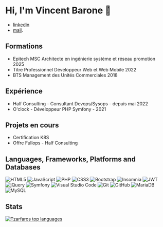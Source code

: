 # Hi, I'm Vincent Barone :wave:

* [linkedin](https://www.linkedin.com/in/vincent-barone-13b303142/)
* [mail](vincent.barone.dev@gmail.com).

## Formations

* Epitech MSC Architecte en ingénierie système et réseau promotion 2025
* Titre Professionnel Développeur Web et Web Mobile 2022
* BTS Management des Unités Commerciales 2018


## Expérience

* Half Consulting - Consultant Devops/Sysops - depuis mai 2022
* O'clock - Développeur PHP Symfony - 2021

## Projets en cours

* Certification K8S
* Offre Fullops - Half Consulting

## Languages, Frameworks, Platforms and Databases

![HTML5](https://img.shields.io/badge/html5-%23E34F26.svg?style=for-the-badge&logo=html5&logoColor=white) ![JavaScript](https://img.shields.io/badge/javascript-%23323330.svg?style=for-the-badge&logo=javascript&logoColor=%23F7DF1E) ![PHP](https://img.shields.io/badge/php-%23777BB4.svg?style=for-the-badge&logo=php&logoColor=white) ![CSS3](https://img.shields.io/badge/css3-%231572B6.svg?style=for-the-badge&logo=css3&logoColor=white) ![Bootstrap](https://img.shields.io/badge/bootstrap-%23563D7C.svg?style=for-the-badge&logo=bootstrap&logoColor=white) ![Insomnia](https://img.shields.io/badge/Insomnia-black?style=for-the-badge&logo=insomnia&logoColor=5849BE) ![JWT](https://img.shields.io/badge/JWT-black?style=for-the-badge&logo=JSON%20web%20tokens) ![jQuery](https://img.shields.io/badge/jquery-%230769AD.svg?style=for-the-badge&logo=jquery&logoColor=white) ![Symfony](https://img.shields.io/badge/symfony-%23000000.svg?style=for-the-badge&logo=symfony&logoColor=white) ![Visual Studio Code](https://img.shields.io/badge/Visual%20Studio%20Code-0078d7.svg?style=for-the-badge&logo=visual-studio-code&logoColor=white) ![Git](https://img.shields.io/badge/git-%23F05033.svg?style=for-the-badge&logo=git&logoColor=white) ![GitHub](https://img.shields.io/badge/github-%23121011.svg?style=for-the-badge&logo=github&logoColor=white) ![MariaDB](https://img.shields.io/badge/MariaDB-003545?style=for-the-badge&logo=mariadb&logoColor=white) ![MySQL](https://img.shields.io/badge/mysql-%2300f.svg?style=for-the-badge&logo=mysql&logoColor=white)


## Stats

[![Tzarfaros top languages](https://github-readme-stats.vercel.app/api/top-langs/?username=tzarfaros&theme=blue-green)](https://github.com/tzarfaros/github-readme-stats) 

